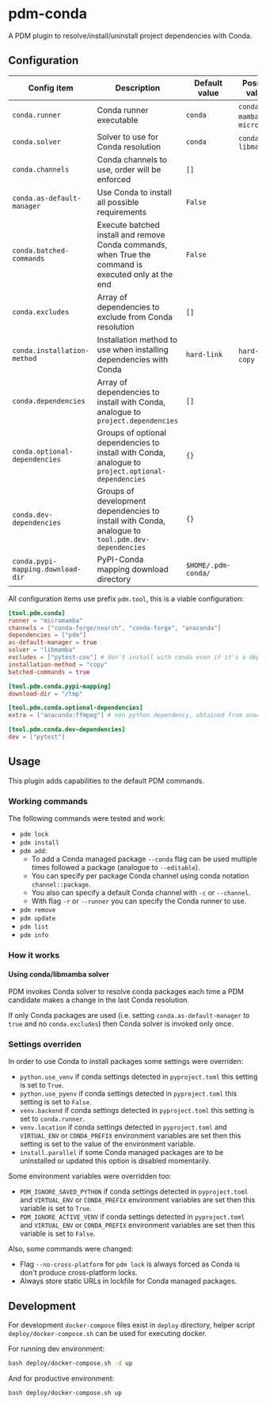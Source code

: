 # pdm-conda

A PDM plugin to resolve/install/uninstall project dependencies with Conda.

## Configuration

| Config item                       | Description                                                                                          | Default value       | Possible values                | Environment variable            |
|-----------------------------------|------------------------------------------------------------------------------------------------------|---------------------|--------------------------------|---------------------------------|
| `conda.runner`                    | Conda runner executable                                                                              | `conda`             | `conda`, `mamba`, `micromamba` | `PDM_CONDA_RUNNER`              |
| `conda.solver`                    | Solver to use for Conda resolution                                                                   | `conda`             | `conda`, `libmamba`            | `PDM_CONDA_SOLVER`              |
| `conda.channels`                  | Conda channels to use, order will be enforced                                                        | `[]`                |                                |                                 |
| `conda.as-default-manager`        | Use Conda to install all possible requirements                                                       | `False`             |                                | `PDM_CONDA_AS_DEFAULT_MANAGER`  |
| `conda.batched-commands`          | Execute batched install and remove Conda commands, when True the command is executed only at the end | `False`             |                                | `PDM_CONDA_BATCHED_COMMANDS`    |
| `conda.excludes`                  | Array of dependencies to exclude from Conda resolution                                               | `[]`                |                                |                                 |
| `conda.installation-method`       | Installation method to use when installing dependencies with Conda                                   | `hard-link`         | `hard-link`, `copy`            | `PDM_CONDA_INSTALLATION_METHOD` |
| `conda.dependencies`              | Array of dependencies to install with Conda, analogue to `project.dependencies`                      | `[]`                |                                |                                 |
| `conda.optional-dependencies`     | Groups of optional dependencies to install with Conda, analogue to `project.optional-dependencies`   | `{}`                |                                |                                 |
| `conda.dev-dependencies`          | Groups of development dependencies to install with Conda, analogue to `tool.pdm.dev-dependencies`    | `{}`                |                                |                                 |
| `conda.pypi-mapping.download-dir` | PyPI-Conda mapping download directory                                                                | `$HOME/.pdm-conda/` |                                | `PDM_CONDA_PYPI_MAPPING_DIR`    |

All configuration items use prefix `pdm.tool`, this is a viable configuration:

```toml
[tool.pdm.conda]
runner = "micromamba"
channels = ["conda-forge/noarch", "conda-forge", "anaconda"]
dependencies = ["pdm"]
as-default-manager = true
solver = "libmamba"
excludes = ["pytest-cov"] # don't install with conda even if it's a dependency from other packages
installation-method = "copy"
batched-commands = true

[tool.pdm.conda.pypi-mapping]
download-dir = "/tmp"

[tool.pdm.conda.optional-dependencies]
extra = ["anaconda:ffmpeg"] # non python dependency, obtained from anaconda channel

[tool.pdm.conda.dev-dependencies]
dev = ["pytest"]
```

## Usage

This plugin adds capabilities to the default PDM commands.

### Working commands

The following commands were tested and work:

* `pdm lock`
* `pdm install`
* `pdm add`:
    * To add a Conda managed package `--conda` flag can be used multiple times followed a package (analogue
      to `--editable`).
    * You can specify per package Conda channel using conda notation `channel::package`.
    * You also can specify a default Conda channel with `-c` or `--channel`.
    * With flag `-r` or `--runner` you can specify the Conda runner to use.
* `pdm remove`
* `pdm update`
* `pdm list`
* `pdm info`

### How it works

#### Using conda/libmamba solver

PDM invokes Conda solver to resolve conda packages each time a PDM candidate makes a change in the last Conda
resolution.

If only Conda packages are used (i.e. setting `conda.as-default-manager` to `true` and no `conda.excludes`) then Conda
solver is invoked only once.

### Settings overriden

In order to use Conda to install packages some settings were overriden:

* `python.use_venv` if conda settings detected in `pyproject.toml` this setting is set to `True`.
* `python.use_pyenv` if conda settings detected in `pyproject.toml` this setting is set to `False`.
* `venv.backend` if conda settings detected in `pyproject.toml` this setting is set to `conda.runner`.
* `venv.location` if conda settings detected in `pyproject.toml` and `VIRTUAL_ENV` or `CONDA_PREFIX` environment
  variables are set then this setting is set to the value of the environment variable.
* `install.parallel` if some Conda managed packages are to be uninstalled or updated this option is disabled
  momentarily.

Some environment variables were overridden too:

* `PDM_IGNORE_SAVED_PYTHON` if conda settings detected in `pyproject.toml` and `VIRTUAL_ENV` or `CONDA_PREFIX` environment
  variables are set then this variable is set to `True`.
* `PDM_IGNORE_ACTIVE_VENV` if conda settings detected in `pyproject.toml` and `VIRTUAL_ENV` or `CONDA_PREFIX` environment
  variables are set then this variable is set to `False`.

Also, some commands were changed:

* Flag `--no-cross-platform` for `pdm lock` is always forced as Conda is don't produce cross-platform locks.
* Always store static URLs in lockfile for Conda managed packages.

## Development

For development `docker-compose` files exist in `deploy` directory, helper script `deploy/docker-compose.sh` can be used
for executing docker.

For running dev environment:

```bash
bash deploy/docker-compose.sh -d up
```

And for productive environment:

```bash
bash deploy/docker-compose.sh up
```
